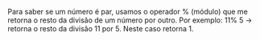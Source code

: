 Para saber se um número é par, usamos o operador % (módulo) que me retorna o resto da divisão de um número por outro.
Por exemplo:
11% 5 -> retorna o resto da divisão 11 por 5. Neste caso retorna 1.
